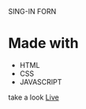 SING-IN FORN 

<h1>Made with</h1>
<ul>
  <li>HTML</li>
  <li>CSS</li>
  <li>JAVASCRIPT</li>
</ul>

<p>take a look <a href="https://sane1804.github.io/sign-in-form/">Live</a> </p>

